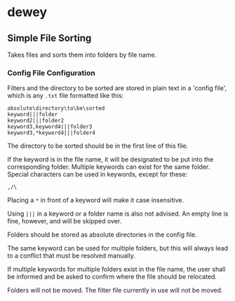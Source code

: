# dewey
## Simple File Sorting
Takes files and sorts them into folders by file name.

### Config File Configuration

Filters and the directory to be sorted are stored in plain text in a 'config file', which is any `.txt` file formatted like this:

    absolute\directory\to\be\sorted
    keyword|||folder
    keyword2|||folder2
    keyword3,keyword4|||folder3
    keyword3,*keyword4|||folder4

The directory to be sorted should be in the first line of this file.

If the keyword is in the file name, it will be designated to be put into the corresponding folder. Multiple keywords can exist for the same folder. Special characters can be used in keywords, except for these:

    ,/\ 

Placing a `*` in front of a keyword will make it case insensitive.

Using `|||` in a keyword or a folder name is also not advised. An empty line is fine, however, and will be skipped over.

Folders should be stored as absolute directories in the config file.

The same keyword can be used for multiple folders, but this will always lead to a conflict that must be resolved manually.

If multiple keywords for multiple folders exist in the file name, the user shall be informed and be asked to confirm where the file should be relocated.

Folders will not be moved. The filter file currently in use will not be moved.